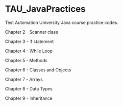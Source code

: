 # TAU_JavaPractices
Test Automation University Java course practice codes.

Chapter 2 - Scanner class

Chapter 3 - If statement

Chapter 4 - While Loop

Chapter 5 - Methods

Chapter 6 - Classes and Objects

Chapter 7 - Arrays

Chapter 8 - Data Types

Chapter 9 - Inheritance
